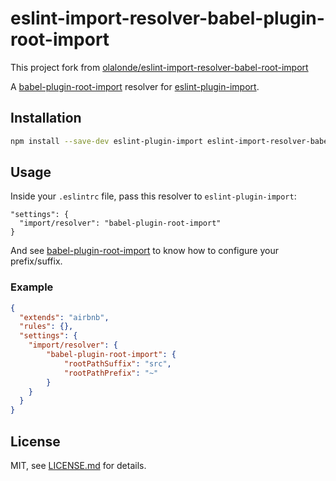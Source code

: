 # eslint-import-resolver-babel-plugin-root-import

This project fork from [olalonde/eslint-import-resolver-babel-root-import](https://github.com/olalonde/eslint-import-resolver-babel-root-import)

A [babel-plugin-root-import](https://github.com/entwicklerstube/babel-plugin-root-import)
resolver for [eslint-plugin-import](https://github.com/benmosher/eslint-plugin-import).

## Installation

```sh
npm install --save-dev eslint-plugin-import eslint-import-resolver-babel-plugin-root-import
```

## Usage

Inside your `.eslintrc` file, pass this resolver to `eslint-plugin-import`:
```
"settings": {
  "import/resolver": "babel-plugin-root-import"
}
```

And see [babel-plugin-root-import][babel-plugin-root-import] to know how to configure
your prefix/suffix.

### Example

```json
{
  "extends": "airbnb",
  "rules": {},
  "settings": {
    "import/resolver": {
        "babel-plugin-root-import": {
            "rootPathSuffix": "src",
            "rootPathPrefix": "~"
        }
    }
  }
}
```

## License

MIT, see [LICENSE.md](/LICENSE.md) for details.


[babel-plugin-root-import]: https://github.com/entwicklerstube/babel-plugin-root-import
